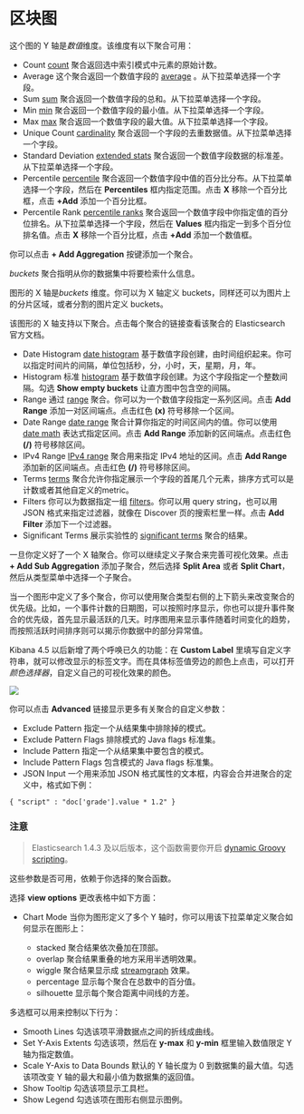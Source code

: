 # 区块图

这个图的 Y 轴是*数值*维度。该维度有以下聚合可用：

* Count
    [count](http://www.elastic.co/guide/en/elasticsearch/reference/current/search-aggregations-metrics-valuecount-aggregation.html) 聚合返回选中索引模式中元素的原始计数。
* Average
    这个聚合返回一个数值字段的 [average](http://www.elastic.co/guide/en/elasticsearch/reference/current/search-aggregations-metrics-avg-aggregation.html) 。从下拉菜单选择一个字段。
* Sum
    [sum](http://www.elastic.co/guide/en/elasticsearch/reference/current/search-aggregations-metrics-sum-aggregation.html) 聚合返回一个数值字段的总和。从下拉菜单选择一个字段。
* Min
    [min](http://www.elastic.co/guide/en/elasticsearch/reference/current/search-aggregations-metrics-min-aggregation.html) 聚合返回一个数值字段的最小值。从下拉菜单选择一个字段。
* Max
    [max](http://www.elastic.co/guide/en/elasticsearch/reference/current/search-aggregations-metrics-max-aggregation.html) 聚合返回一个数值字段的最大值。从下拉菜单选择一个字段。
* Unique Count
    [cardinality](http://www.elastic.co/guide/en/elasticsearch/reference/current/search-aggregations-metrics-cardinality-aggregation.html) 聚合返回一个字段的去重数据值。从下拉菜单选择一个字段。
* Standard Deviation
    [extended stats](http://www.elastic.co/guide/en/elasticsearch/reference/current/search-aggregations-metrics-extendedstats-aggregation.html) 聚合返回一个数值字段数据的标准差。从下拉菜单选择一个字段。
* Percentile
    [percentile](http://www.elastic.co/guide/en/elasticsearch/reference/current/search-aggregations-metrics-percentile-rank-aggregation.html) 聚合返回一个数值字段中值的百分比分布。从下拉菜单选择一个字段，然后在 **Percentiles** 框内指定范围。点击 **X** 移除一个百分比框，点击 **+Add** 添加一个百分比框。
* Percentile Rank
    [percentile ranks](http://www.elastic.co/guide/en/elasticsearch/reference/current//search-aggregations-metrics-percentile-rank-aggregation.html) 聚合返回一个数值字段中你指定值的百分位排名。从下拉菜单选择一个字段，然后在 **Values** 框内指定一到多个百分位排名值。点击 **X** 移除一个百分比框，点击 **+Add** 添加一个数值框。

你可以点击 **+ Add Aggregation** 按键添加一个聚合。

*buckets* 聚合指明从你的数据集中将要检索什么信息。

图形的 X 轴是*buckets* 维度。你可以为 X 轴定义 buckets，同样还可以为图片上的分片区域，或者分割的图片定义 buckets。

该图形的 X 轴支持以下聚合。点击每个聚合的链接查看该聚合的 Elasticsearch 官方文档。

* Date Histogram
    [date histogram](http://www.elastic.co/guide/en/elasticsearch/reference/current/search-aggregations-bucket-datehistogram-aggregation.html) 基于数值字段创建，由时间组织起来。你可以指定时间片的间隔，单位包括秒，分，小时，天，星期，月，年。
* Histogram
    标准 [histogram](http://www.elastic.co/guide/en/elasticsearch/reference/current/search-aggregations-bucket-histogram-aggregation.html) 基于数值字段创建。为这个字段指定一个整数间隔。勾选 **Show empty buckets** 让直方图中包含空的间隔。
* Range
    通过 [range](http://www.elastic.co/guide/en/elasticsearch/reference/current/search-aggregations-bucket-range-aggregation.html) 聚合。你可以为一个数值字段指定一系列区间。点击 **Add Range** 添加一对区间端点。点击红色 **(x)** 符号移除一个区间。
* Date Range
    [date range](http://www.elastic.co/guide/en/elasticsearch/reference/current//search-aggregations-bucket-daterange-aggregation.html) 聚合计算你指定的时间区间内的值。你可以使用 [date math](http://www.elastic.co/guide/en/elasticsearch/reference/current//mapping-date-format.html#date-math) 表达式指定区间。点击 **Add Range** 添加新的区间端点。点击红色 **(/)** 符号移除区间。
* IPv4 Range
    [IPv4 range](http://www.elastic.co/guide/en/elasticsearch/reference/current//search-aggregations-bucket-iprange-aggregation.html) 聚合用来指定 IPv4 地址的区间。点击 **Add Range** 添加新的区间端点。点击红色 **(/)** 符号移除区间。
* Terms
    [terms](http://www.elastic.co/guide/en/elasticsearch/reference/current/search-aggregations-bucket-terms-aggregation.html) 聚合允许你指定展示一个字段的首尾几个元素，排序方式可以是计数或者其他自定义的metric。
* Filters
    你可以为数据指定一组 [filters](http://www.elastic.co/guide/en/elasticsearch/reference/current/search-aggregations-bucket-filters-aggregation.html)。你可以用 query string，也可以用 JSON 格式来指定过滤器，就像在 Discover 页的搜索栏里一样。点击 **Add Filter** 添加下一个过滤器。
* Significant Terms
    展示实验性的 [significant terms](http://www.elastic.co/guide/en/elasticsearch/reference/current/search-aggregations-bucket-significantterms-aggregation.html) 聚合的结果。

一旦你定义好了一个 X 轴聚合。你可以继续定义子聚合来完善可视化效果。点击 **+ Add Sub Aggregation** 添加子聚合，然后选择 **Split Area** 或者 **Split Chart**，然后从类型菜单中选择一个子聚合。

当一个图形中定义了多个聚合，你可以使用聚合类型右侧的上下箭头来改变聚合的优先级。比如，一个事件计数的日期图，可以按照时序显示，你也可以提升事件聚合的优先级，首先显示最活跃的几天。时序图用来显示事件随着时间变化的趋势，而按照活跃时间排序则可以揭示你数据中的部分异常值。

Kibana 4.5 以后新增了两个呼唤已久的功能：在 **Custom Label** 里填写自定义字符串，就可以修改显示的标签文字。而在具体标签值旁边的颜色上点击，可以打开*颜色选择器*，自定义自己的可视化效果的颜色。

![](https://www.elastic.co/guide/en/kibana/current/images/color-picker.png)

你可以点击 **Advanced** 链接显示更多有关聚合的自定义参数：

* Exclude Pattern
    指定一个从结果集中排除掉的模式。
* Exclude Pattern Flags
    排除模式的 Java flags 标准集。
* Include Pattern
    指定一个从结果集中要包含的模式。
* Include Pattern Flags
    包含模式的 Java flags 标准集。
* JSON Input
    一个用来添加 JSON 格式属性的文本框，内容会合并进聚合的定义中，格式如下例：

```
{ "script" : "doc['grade'].value * 1.2" }
```

### 注意

> Elasticsearch 1.4.3 及以后版本，这个函数需要你开启 [dynamic Groovy scripting](http://www.elastic.co/guide/en/elasticsearch/reference/current/modules-scripting.html)。

这些参数是否可用，依赖于你选择的聚合函数。

选择 **view options** 更改表格中如下方面：

* Chart Mode
    当你为图形定义了多个 Y 轴时，你可以用该下拉菜单定义聚合如何显示在图形上：

  * stacked
    聚合结果依次叠加在顶部。
  * overlap
    聚合结果重叠的地方采用半透明效果。
  * wiggle
    聚合结果显示成 [streamgraph](https://en.wikipedia.org/wiki/Streamgraph) 效果。
  * percentage
    显示每个聚合在总数中的百分值。
  * silhouette
    显示每个聚合距离中间线的方差。

多选框可以用来控制以下行为：

* Smooth Lines
    勾选该项平滑数据点之间的折线成曲线。
* Set Y-Axis Extents
    勾选该项，然后在 **y-max** 和 **y-min** 框里输入数值限定 Y 轴为指定数值。
* Scale Y-Axis to Data Bounds
    默认的 Y 轴长度为 0 到数据集的最大值。勾选该项改变 Y 轴的最大和最小值为数据集的返回值。
* Show Tooltip
    勾选该项显示工具栏。
* Show Legend
    勾选该项在图形右侧显示图例。
